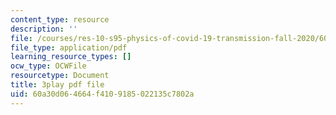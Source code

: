 ```yaml
---
content_type: resource
description: ''
file: /courses/res-10-s95-physics-of-covid-19-transmission-fall-2020/60a30d064664f4109185022135c7802a_Oh8aK-0N-9M.pdf
file_type: application/pdf
learning_resource_types: []
ocw_type: OCWFile
resourcetype: Document
title: 3play pdf file
uid: 60a30d06-4664-f410-9185-022135c7802a
---
```

